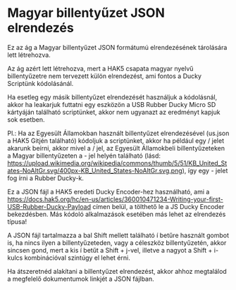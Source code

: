 # Magyar billentyűzet JSON elrendezés

Ez az ág a Magyar billentyűzet JSON formátumú elrendezésének tárolására lett létrehozva.

Az ág azért lett létrehozva, mert a HAK5 csapata magyar nyelvű billentyűzetre nem tervezett külön elrendezést, ami fontos a Ducky Scriptünk kódolásánál.

Ha esetleg egy másik billentyűzet elrendezését használjuk a kódolásnál, akkor ha leakarjuk futtatni egy eszközön a USB Rubber Ducky Micro SD kártyáján található scriptünket, akkor nem ugyanazt az eredményt kapjuk sok esetben.

Pl.: Ha az Egyesült Államokban használt billentyűzet elrendezésével (us.json a HAK5 Gitjén található) kódoljuk a scriptünket, akkor ha például egy / jelet akarunk beírni, akkor mivel a / jel, az Egyesült Államokbeli billentyűzeteken a Magyar billentyűzeten a - jel helyén található (lásd: https://upload.wikimedia.org/wikipedia/commons/thumb/5/51/KB_United_States-NoAltGr.svg/400px-KB_United_States-NoAltGr.svg.png), így egy - jelet fog írni a Rubber Ducky-k.

Ez a JSON fájl a HAK5 eredeti Ducky Encoder-hez használható, ami a https://docs.hak5.org/hc/en-us/articles/360010471234-Writing-your-first-USB-Rubber-Ducky-Payload címen belül, a tölthető le a JS Ducky Encoder bekezdésben. Más kódoló alkalmazások esetében más lehet az elrendezés típusa!

A JSON fájl tartalmazza a bal Shift mellett található í betűre használt gombot is, ha nincs ilyen a billentyűzeteden, vagy a céleszköz billentyűzetén, akkor sincsen gond, mert a kis í betűt a Shift + j-vel, illetve a nagyot a Shift + i- kulcs kombinációval szintúgy el lehet érni.

Ha átszeretnéd alakítani a billentyűzet elrendezést, akkor ahhoz megtalálod a megfelelő dokumentumok linkjét a JSON fájlban.

